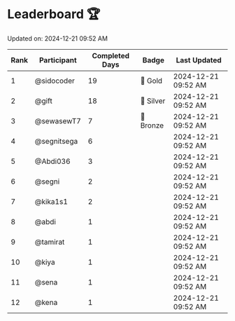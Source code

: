 # Leaderboard 🏆

Updated on: 2024-12-21 09:52 AM

| Rank | Participant       | Completed Days | Badge      | Last Updated         |
|------|-------------------|----------------|------------|----------------------|
| 1    | @sidocoder        | 19             | 🏅 Gold     | 2024-12-21 09:52 AM |
| 2    | @gift             | 18             | 🥈 Silver   | 2024-12-21 09:52 AM |
| 3    | @sewasewT7        | 7              | 🥉 Bronze   | 2024-12-21 09:52 AM |
| 4    | @segnitsega       | 6              |            | 2024-12-21 09:52 AM |
| 5    | @Abdi036          | 3              |            | 2024-12-21 09:52 AM |
| 6    | @segni            | 2              |            | 2024-12-21 09:52 AM |
| 7    | @kika1s1          | 2              |            | 2024-12-21 09:52 AM |
| 8    | @abdi             | 1              |            | 2024-12-21 09:52 AM |
| 9    | @tamirat          | 1              |            | 2024-12-21 09:52 AM |
| 10   | @kiya             | 1              |            | 2024-12-21 09:52 AM |
| 11   | @sena             | 1              |            | 2024-12-21 09:52 AM |
| 12   | @kena             | 1              |            | 2024-12-21 09:52 AM |

